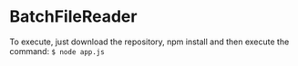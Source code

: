# BatchFileReader

To execute, just download the repository, npm install and then execute the command:
```$ node app.js```
